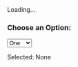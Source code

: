 <div id="api-table">
  Loading...
</div>

### Choose an Option:

<select id="dropdown">
  <option value="1">One</option>
  <option value="2">Two</option>
  <option value="3">Three</option>
</select>

<p>Selected: <span id="output">None</span></p>

<script>
  document.getElementById("dropdown").addEventListener("change", function() {
    document.getElementById("output").textContent = this.value;
  });
</script>

<script>
function parseXML(xmlString) {
    const result = [];
    const resultRegex = /<result>(.*?)<\/result>/gs; // Match each result block

    let match;
    while ((match = resultRegex.exec(xmlString)) !== null) {
        const bindings = {};
        const bindingRegex = /<binding name='(.*?)'>\s*(<uri>(.*?)<\/uri>|<literal.*?>(.*?)<\/literal>)\s*<\/binding>/gs;

        let bindingMatch;
        while ((bindingMatch = bindingRegex.exec(match[1])) !== null) {
            const name = bindingMatch[1];
            const uri = bindingMatch[3];
            const literal = bindingMatch[4];
            bindings[name] = uri || literal; // Prioritize URI, fallback to literal
        }

        result.push(bindings);
    }

    return result;
}

    // const xml = `<root><name>John</name><age>30</age></root>`;
    // const json = xmlToJson(xml);
    // console.log(json); 
  var myurl = "https://query.wikidata.org/sparql?query=SELECT%20DISTINCT%20%3Findustry%20%3FindustryLabel%20WHERE%20%7B%0A%20%20%3Fcompany%20wdt%3AP452%20%3Findustry%20.%20%23%20Find%20industries%20used%20in%20company%20classification%0A%20%20SERVICE%20wikibase%3Alabel%20%7B%20bd%3AserviceParam%20wikibase%3Alanguage%20%22en%22.%20%7D%0A%7D%0ALIMIT%2050"
  fetch(myurl)  // Replace with your API
    .then(response => parseXML(response.text())  )
    .then(data => {
        let table = "<table><tr><th>Key</th><th>Value</th></tr>";
        Object.values(data).forEach(key => {
            table += `<tr><td>${key}</td><td>${data[key]}</td></tr>`;
        });
        table += "</table>";
        document.getElementById("api-table").innerHTML = table;
    })
    .catch(error => document.getElementById("api-table").innerHTML = "Error loading data");
</script>
